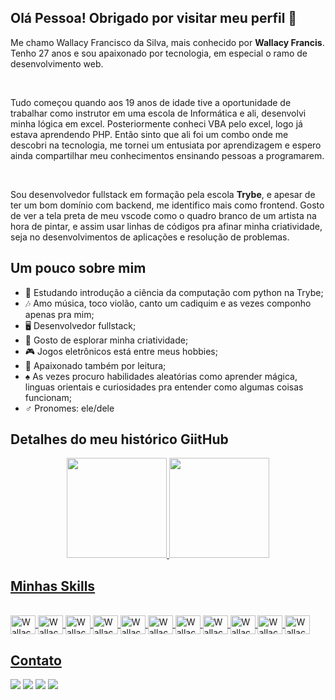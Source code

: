 ## Olá Pessoa! Obrigado por visitar meu perfil 👋

<p>Me chamo Wallacy Francisco da Silva, mais conhecido por <strong>Wallacy Francis</strong>. Tenho 27 anos e sou apaixonado por tecnologia, em especial o ramo de desenvolvimento web.</p><br />
<p>Tudo começou quando aos 19 anos de idade tive a oportunidade de trabalhar como instrutor em uma escola de Informática e ali, desenvolvi minha lógica em excel. Posteriormente conheci VBA pelo excel, logo já estava aprendendo PHP. Então sinto que ali foi um combo onde me descobri na tecnologia, me tornei um entusiata por aprendizagem e espero ainda compartilhar meu conhecimentos ensinando pessoas a programarem.</p><br />
<p>Sou desenvolvedor fullstack em formação pela escola <strong>Trybe</strong>, e apesar de ter um bom domínio com backend, me identifico mais como frontend. Gosto de ver a tela preta de meu vscode como o quadro branco de um artista na hora de pintar, e assim usar linhas de códigos pra afinar minha criatividade, seja no desenvolvimentos de aplicações e resolução de problemas.

## Um pouco sobre mim
- :notebook_with_decorative_cover: Estudando introdução a ciência da computação com python na Trybe;
- :notes: Amo música, toco violão, canto um cadiquim e as vezes componho apenas pra mim;
- :desktop_computer: Desenvolvedor fullstack;
- :art: Gosto de esplorar minha criatividade;
- :video_game: Jogos eletrônicos está entre meus hobbies;
- :open_book: Apaixonado também por leitura;
- :spades: As vezes procuro habilidades aleatórias como aprender mágica, linguas orientais e curiosidades pra entender como algumas coisas funcionam;
- :male_sign: Pronomes: ele/dele

  
## Detalhes do meu histórico GiitHub

<div align="center">
  <a href="https://github.com/wallacyfrancis">
  <img height="160em" src="https://github-readme-stats.vercel.app/api?username=wallacyfrancis&show_icons=true&theme=dark&include_all_commits=true&count_private=true"/>
  <img height="160em" src="https://github-readme-stats.vercel.app/api/top-langs/?username=wallacyfrancis&layout=compact&langs_count=7&theme=dark"/>
</div>

## Minhas Skills
  
<div style="display: inline_block"><br>
  <img align="center" alt="WallacyFrancis-Javascript" height="30" width="40" src="https://cdn.jsdelivr.net/gh/devicons/devicon/icons/javascript/javascript-original.svg">
  <img align="center" alt="WallacyFrancis-Html" height="30" width="40" src="https://cdn.jsdelivr.net/gh/devicons/devicon/icons/html5/html5-original.svg">
  <img align="center" alt="WallacyFrancis-CSS" height="30" width="40" src="https://cdn.jsdelivr.net/gh/devicons/devicon/icons/css3/css3-original.svg">
  <img align="center" alt="WallacyFrancis-React" height="30" width="40" src="https://cdn.jsdelivr.net/gh/devicons/devicon/icons/react/react-original.svg">
  <img align="center" alt="WallacyFrancis-Redux" height="30" width="40" src="https://cdn.jsdelivr.net/gh/devicons/devicon/icons/redux/redux-original.svg">
  <img align="center" alt="WallacyFrancis-Docker" height="30" width="40" src="https://cdn.jsdelivr.net/gh/devicons/devicon/icons/docker/docker-original.svg">
  <img align="center" alt="WallacyFrancis-Mysql" height="30" width="40" src="https://cdn.jsdelivr.net/gh/devicons/devicon/icons/mysql/mysql-original-wordmark.svg" />
  <img align="center" alt="WallacyFrancis-Nodejs" height="30" width="40" src="https://cdn.jsdelivr.net/gh/devicons/devicon/icons/nodejs/nodejs-original.svg" />
  <img align="center" alt="WallacyFrancis-Nodejs" height="30" width="40" src="https://cdn.jsdelivr.net/gh/devicons/devicon/icons/typescript/typescript-original.svg" />
  <img align="center" alt="WallacyFrancis-Nodejs" height="30" width="40" src="https://cdn.jsdelivr.net/gh/devicons/devicon/icons/mongodb/mongodb-original.svg" />
  <img align="center" alt="WallacyFrancis-Nodejs" height="30" width="40" src="https://cdn.jsdelivr.net/gh/devicons/devicon/icons/python/python-original-wordmark.svg" />
</div>
  
## Contato
  
<div>
  <a href="https://api.whatsapp.com/send?phone=5535991439972" target="_blank"><img src="https://img.shields.io/badge/WhatsApp-25D366?style=for-the-badge&logo=whatsapp&logoColor=white" target="_blank"></a>
  <a href="https://www.instagram.com/francis_wallacy/" target="_blank"><img src="https://img.shields.io/badge/-Instagram-%23E4405F?style=for-the-badge&logo=instagram&logoColor=white" target="_blank"></a>
  <a href = "mailto:wallacyfrancis07@gmail.com"><img src="https://img.shields.io/badge/-Gmail-%23333?style=for-the-badge&logo=gmail&logoColor=white" target="_blank"></a>
  <a href="https://www.linkedin.com/in/wallacy-francis/" target="_blank"><img src="https://img.shields.io/badge/-LinkedIn-%230077B5?style=for-the-badge&logo=linkedin&logoColor=white" target="_blank"></a> 
</div>

